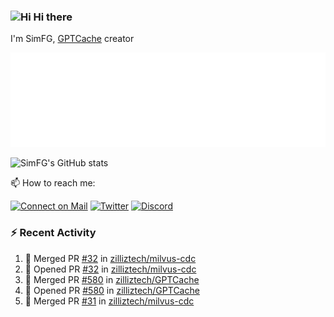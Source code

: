 ### <img src='https://qpluspicture.oss-cn-beijing.aliyuncs.com/6LjjQA/Hi.gif' alt='Hi' width="24"/> Hi there

I'm SimFG, [GPTCache](https://github.com/zilliztech/GPTCache) creator

![Metrics 👋](/metrics.plugin.followup.user.svg)

![SimFG's GitHub stats](https://github-readme-stats.vercel.app/api?username=SimFG&show_icons=true&theme=radical&count_private=true)

📫 How to reach me:

[![Connect on Mail](https://img.shields.io/badge/Ask%20me-anything-1abc9c.svg)](mailto:1142838399@qq.com)
[![Twitter](https://img.shields.io/twitter/follow/FogSim?style=social)](https://twitter.com/FogSim)
[![Discord](https://img.shields.io/discord/1092648432495251507?label=Discord&logo=discord)](https://discord.gg/Q8C6WEjSWV)

### :zap: Recent Activity

<!--START_SECTION:activity-->
1. 🎉 Merged PR [#32](https://github.com/zilliztech/milvus-cdc/pull/32) in [zilliztech/milvus-cdc](https://github.com/zilliztech/milvus-cdc)
2. 💪 Opened PR [#32](https://github.com/zilliztech/milvus-cdc/pull/32) in [zilliztech/milvus-cdc](https://github.com/zilliztech/milvus-cdc)
3. 🎉 Merged PR [#580](https://github.com/zilliztech/GPTCache/pull/580) in [zilliztech/GPTCache](https://github.com/zilliztech/GPTCache)
4. 💪 Opened PR [#580](https://github.com/zilliztech/GPTCache/pull/580) in [zilliztech/GPTCache](https://github.com/zilliztech/GPTCache)
5. 🎉 Merged PR [#31](https://github.com/zilliztech/milvus-cdc/pull/31) in [zilliztech/milvus-cdc](https://github.com/zilliztech/milvus-cdc)
<!--END_SECTION:activity-->


